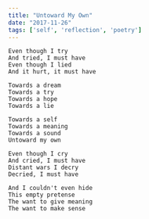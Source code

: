 ```yaml
---
title: "Untoward My Own"
date: "2017-11-26"
tags: ['self', 'reflection', 'poetry']
---
```

    Even though I try
    And tried, I must have
    Even though I lied
    And it hurt, it must have

    Towards a dream
    Towards a try
    Towards a hope
    Towards a lie

    Towards a self
    Towards a meaning
    Towards a sound
    Untoward my own

    Even though I cry
    And cried, I must have
    Distant wars I decry
    Decried, I must have

    And I couldn't even hide
    This empty pretense
    The want to give meaning
    The want to make sense
